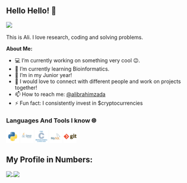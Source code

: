 ## Hello Hello! 👋
![](https://visitor-badge.laobi.icu/badge?page_id=alibrahimzada)

This is Ali. I love research, coding and solving problems.

  
**About Me:**

- 💻 I’m currently working on something very cool :wink:.
- 🌱 I’m currently learning Bioinformatics.
- :school: I’m in my Junior year! 
- 💬 I would love to connect with different people and work on projects together!
- 📫 How to reach me: [@alibrahimzada](https://twitter.com/alibrahimzada)
- ⚡ Fun fact: I consistently invest in $cryptocurrencies


### Languages And Tools I know 🌐

<code><img height="35" src="https://raw.githubusercontent.com/github/explore/80688e429a7d4ef2fca1e82350fe8e3517d3494d/topics/python/python.png"></code>
<code><img height="35" src="https://raw.githubusercontent.com/github/explore/80688e429a7d4ef2fca1e82350fe8e3517d3494d/topics/java/java.png"></code>
<code><img height="35" src="https://raw.githubusercontent.com/github/explore/80688e429a7d4ef2fca1e82350fe8e3517d3494d/topics/c/c.png"></code>
<code><img height="35" src="https://raw.githubusercontent.com/github/explore/80688e429a7d4ef2fca1e82350fe8e3517d3494d/topics/mysql/mysql.png"></code>
<code><img height="35" src="https://raw.githubusercontent.com/github/explore/80688e429a7d4ef2fca1e82350fe8e3517d3494d/topics/git/git.png"></code>

## My Profile in Numbers: 
<a href="#">
  <img align="center" src="https://github-readme-stats.vercel.app/api?username=alibrahimzada&count_private=true&show_icons=true" />
</a>
<a href="#">
  <img align="center" src="https://github-readme-stats.vercel.app/api/top-langs/?username=alibrahimzada&layout=compact&hide=CSS,html" />
</a>
